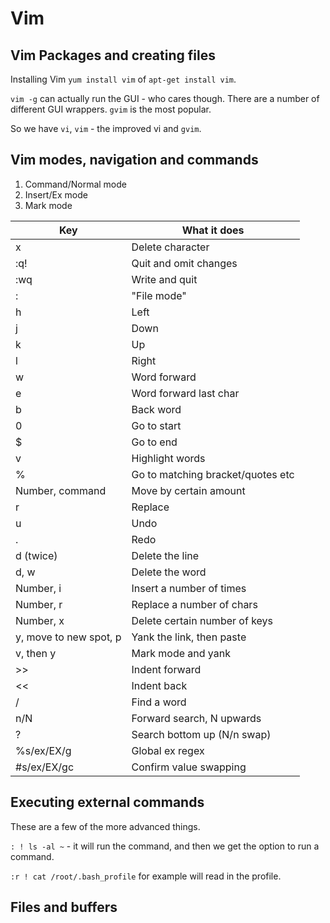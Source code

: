 # Vim

## Vim Packages and creating files

Installing Vim `yum install vim` of `apt-get install vim`.

`vim -g` can actually run the GUI - who cares though. There are a number of different GUI wrappers. `gvim` is the most popular.

So we have `vi`, `vim` - the improved vi and `gvim`.

## Vim modes, navigation and commands

1. Command/Normal mode
2. Insert/Ex mode
3. Mark mode

| Key 				| What it does 						|
| ---				| ---								|
| x					| Delete character 					|
| :q! 				| Quit and omit changes 			|
| :wq				| Write and quit	 				|
| : 				| "File mode" 						|
| h 				| Left								|
| j 				| Down 								|
| k 				| Up 								|
| l					| Right 							|
| w 				| Word forward 						|
| e 				| Word forward last char 			|
| b 				| Back word 						|
| 0 				| Go to start 						|
| $ 				| Go to end 						|
| v					| Highlight words					|
| % 				| Go to matching bracket/quotes etc |
| Number, command 	| Move by certain amount 			|
| r 				| Replace 							|
| u 				| Undo 								|
| . 				| Redo 								|
| d (twice) 		| Delete the line 					|
| d, w 				| Delete the word 					|
| Number, i 		| Insert a number of times 			|
| Number, r 		| Replace a number of chars 		|
| Number, x 		| Delete certain number of keys 	|
| y, move to new spot, p | Yank the link, then paste 	|
| v, then y 		| Mark mode and yank 				|
| >>				| Indent forward 					|
| << 				| Indent back 						|
| /<word>			| Find a word 						|
| n/N 				| Forward search, N upwards 		|
| ?<word>			| Search bottom up (N/n swap)		|
| %s/ex/EX/g 		| Global ex regex 					|
| #s/ex/EX/gc 		| Confirm value swapping 			|

## Executing external commands

These are a few of the more advanced things.

`: ! ls -al ~` - it will run the command, and then we get the option to run a command.

`:r ! cat /root/.bash_profile` for example will read in the profile.

## Files and buffers


